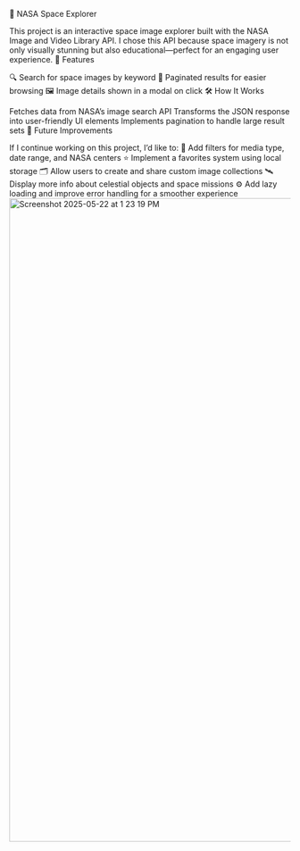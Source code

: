 🚀 NASA Space Explorer

This project is an interactive space image explorer built with the NASA Image and Video Library API. I chose this API because space imagery is not only visually stunning but also educational—perfect for an engaging user experience.
🌌 Features

🔍 Search for space images by keyword
📄 Paginated results for easier browsing
🖼️ Image details shown in a modal on click
🛠️ How It Works

Fetches data from NASA’s image search API
Transforms the JSON response into user-friendly UI elements
Implements pagination to handle large result sets
🚧 Future Improvements

If I continue working on this project, I’d like to:
🧪 Add filters for media type, date range, and NASA centers
⭐ Implement a favorites system using local storage
🗂️ Allow users to create and share custom image collections
🛰️ Display more info about celestial objects and space missions
⚙️ Add lazy loading and improve error handling for a smoother experience
<img width="1153" alt="Screenshot 2025-05-22 at 1 23 19 PM" src="https://github.com/user-attachments/assets/bacaac0b-865c-4665-8ce8-a43396820213" />
